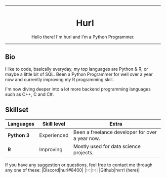***
<h1 align="center">
&nbsp;
Hurl
</h1>
<p align="center">
Hello there! I'm hurl and I'm a Python Programmer.
</p>

***

## Bio
I like to code, basically everyday, my top languages are Python & R, or maybe a little bit of SQL. Been a Python Programmer for well over a year now and currently improving my R programming skill.

I'm now diving deeper into a lot more backend programming languages such as C++, C and C#.

## Skillset
| Languages  | Skill level | Extra                                              |
| -----------| ----------- | -------------------------------------------------- |
|**Python 3**| Experienced | Been a freelance developer for over a year now.    |     
|   **R**    | Improving   | Mostly used for data science projects.             |

If you have any suggestion or questions, feel free to contact me through any one of these:
|Discord|hurl#8400|
|:-:|:-:|
|Github|hvrrl (here)|
